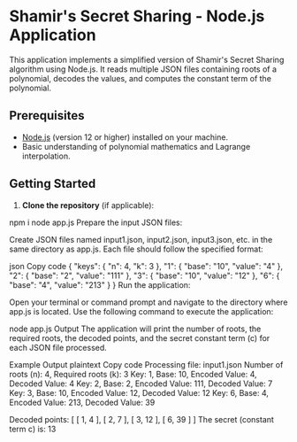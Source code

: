 

# Shamir's Secret Sharing - Node.js Application

This application implements a simplified version of Shamir's Secret Sharing algorithm using Node.js. It reads multiple JSON files containing roots of a polynomial, decodes the values, and computes the constant term of the polynomial.

## Prerequisites

- [Node.js](https://nodejs.org/) (version 12 or higher) installed on your machine.
- Basic understanding of polynomial mathematics and Lagrange interpolation.

## Getting Started

1. **Clone the repository** (if applicable):

npm i
node app.js
Prepare the input JSON files:

Create JSON files named input1.json, input2.json, input3.json, etc. in the same directory as app.js. Each file should follow the specified format:

json
Copy code
{
    "keys": {
        "n": 4,
        "k": 3
    },
    "1": {
        "base": "10",
        "value": "4"
    },
    "2": {
        "base": "2",
        "value": "111"
    },
    "3": {
        "base": "10",
        "value": "12"
    },
    "6": {
        "base": "4",
        "value": "213"
    }
}
Run the application:

Open your terminal or command prompt and navigate to the directory where app.js is located. Use the following command to execute the application:

node app.js
Output
The application will print the number of roots, the required roots, the decoded points, and the secret constant term (c) for each JSON file processed.

Example Output
plaintext
Copy code
Processing file: input1.json
Number of roots (n): 4, Required roots (k): 3
Key: 1, Base: 10, Encoded Value: 4, Decoded Value: 4
Key: 2, Base: 2, Encoded Value: 111, Decoded Value: 7
Key: 3, Base: 10, Encoded Value: 12, Decoded Value: 12
Key: 6, Base: 4, Encoded Value: 213, Decoded Value: 39

Decoded points: [ [ 1, 4 ], [ 2, 7 ], [ 3, 12 ], [ 6, 39 ] ]
The secret (constant term c) is: 13
